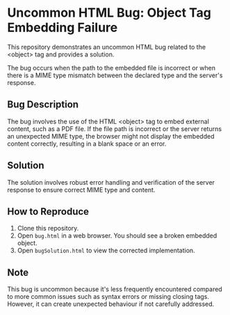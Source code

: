 # Uncommon HTML Bug: Object Tag Embedding Failure

This repository demonstrates an uncommon HTML bug related to the &lt;object&gt; tag and provides a solution.

The bug occurs when the path to the embedded file is incorrect or when there is a MIME type mismatch between the declared type and the server's response.

## Bug Description

The bug involves the use of the HTML &lt;object&gt; tag to embed external content, such as a PDF file.  If the file path is incorrect or the server returns an unexpected MIME type, the browser might not display the embedded content correctly, resulting in a blank space or an error.

## Solution

The solution involves robust error handling and verification of the server response to ensure correct MIME type and content.

## How to Reproduce

1. Clone this repository.
2. Open `bug.html` in a web browser.  You should see a broken embedded object.
3. Open `bugSolution.html` to view the corrected implementation.

## Note

This bug is uncommon because it's less frequently encountered compared to more common issues such as syntax errors or missing closing tags.  However, it can create unexpected behaviour if not carefully addressed.